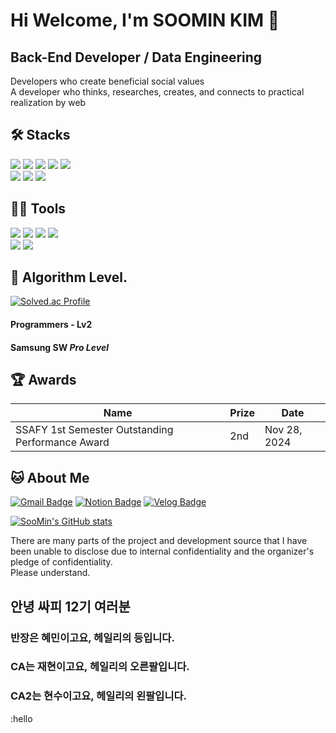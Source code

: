 # Hi Welcome, I'm SOOMIN KIM 👋

## Back-End Developer / Data Engineering
Developers who create beneficial social values   
A developer who thinks, researches, creates, and connects to practical realization by web


## 🛠️ Stacks

<img src="https://img.shields.io/badge/Java-F89820?style=flat-square&logo=Java&logoColor=white"/> <img src="https://img.shields.io/badge/Python-3766AB?style=flat-square&logo=Python&logoColor=white"/> <img src="https://img.shields.io/badge/JavaScript-F7DF1E?style=flat-square&logo=JavaScript&logoColor=white"/> <img src="https://img.shields.io/badge/C-A8B9CC?style=flat-square&logo=C&logoColor=white"/> <img src="https://img.shields.io/badge/R-00599C?style=flat-square&logo=R&logoColor=white"/> <br/>
<img src="https://img.shields.io/badge/Spring-8BC34A?style=flat-square&logo=Spring&logoColor=white"/> <img src="https://img.shields.io/badge/Vue.js-4FC08D?style=flat-square&logo=Vue.js&logoColor=white"/> <img src="https://img.shields.io/badge/MySQL-4479A1?style=flat-square&logo=MySQL&logoColor=white"/> 

## 💪🏼 Tools 

<img src="https://img.shields.io/badge/IntelliJ IDEA-E91E63?style=flat-square&logo=IntelliJ IDEA&logoColor=white"/> <img src="https://img.shields.io/badge/Eclipse IDE-2C2255?style=flat-square&logo=Eclipse IDE&logoColor=white"/> <img src="https://img.shields.io/badge/VisualStudioCode-007ACC?style=flat-square&logo=Visual Studio Code&logoColor=white"/> <img src="https://img.shields.io/badge/Google Colab-44A833?style=flat-square&logo=Google Colab&logoColor=white"/> <br/>
<img src="https://img.shields.io/badge/GitHub-181717?style=flat-square&logo=GitHub&logoColor=white"/> <img src="https://img.shields.io/badge/GitLab-FF7043?style=flat-square&logo=GitLab&logoColor=white"/>

## 🏅 Algorithm Level. 

[![Solved.ac Profile](http://mazassumnida.wtf/api/v2/generate_badge?boj=kate010117)](https://solved.ac/kate010117/)
#### Programmers - Lv2
#### Samsung SW *Pro Level*


## 🏆 Awards
|Name|Prize|Date|
|------|---|---|
|SSAFY 1st Semester Outstanding Performance Award|2nd|Nov 28, 2024|

## 🐱 About Me

[![Gmail Badge](https://img.shields.io/badge/Gmail-d14836?style=flat-square&logo=Gmail&logoColor=white&link=mailto:kate010117@gmail.com)](kate010117@gmail.com)
  [![Notion Badge](https://img.shields.io/badge/Notion-000000?style=flat-square&logo=Notion&logoColor=white&link=https://joyous-pansy-314.notion.site/1612a809df194bb892e7dc0f4947c300)](https://joyous-pansy-314.notion.site/1612a809df194bb892e7dc0f4947c300)
  [![Velog Badge](https://img.shields.io/badge/Velog-20C997?style=flat-square&logo=Velog&logoColor=white&link=https://velog.io/@kate010117)](https://velog.io/@kate010117)

[![SooMin's GitHub stats](https://github-readme-stats.vercel.app/api?username=kate010117)](https://github.com/kate010117/github-readme-stats)

There are many parts of the project and development source that I have been unable to disclose due to internal confidentiality and the organizer's pledge of confidentiality.  
Please understand.

## 안녕 싸피 12기 여러분
### 반장은 혜민이고요, 헤일리의 등입니다.
### CA는 재현이고요, 헤일리의 오른팔입니다.
### CA2는 현수이고요, 헤일리의 왼팔입니다.
:hello

